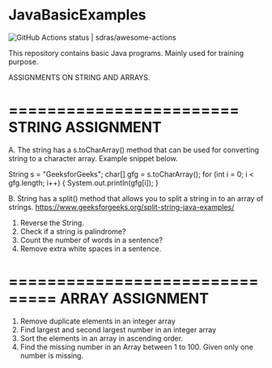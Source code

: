 # JavaBasicExamples  

![GitHub Actions status | sdras/awesome-actions](https://github.com/eldhoseak/JavaBasicExamples/workflows/BUILD/badge.svg)


This repository contains basic Java programs. Mainly used for training purpose.


ASSIGNMENTS ON STRING AND ARRAYS.

========================
STRING ASSIGNMENT
========================


A. The string has a s.toCharArray() method that can be used for converting string
to a character array. Example snippet below.

  String s = "GeeksforGeeks"; 
        char[] gfg = s.toCharArray(); 
        for (int i = 0; i < gfg.length; i++) { 
            System.out.println(gfg[i]); 
        }

B. String has a split() method that allows you to split a string in to an array of strings.
https://www.geeksforgeeks.org/split-string-java-examples/




1. Reverse the String.
2. Check if a string is palindrome?
3. Count the number of words in a sentence?
4. Remove extra white spaces in a sentence.



===============================
ARRAY ASSIGNMENT
===============================

1. Remove duplicate elements in an integer array
2. Find largest and second largest number in an integer array
3. Sort the elements in an array in ascending order.
4. Find the missing number in an Array between 1 to 100. Given only one number is missing. 

